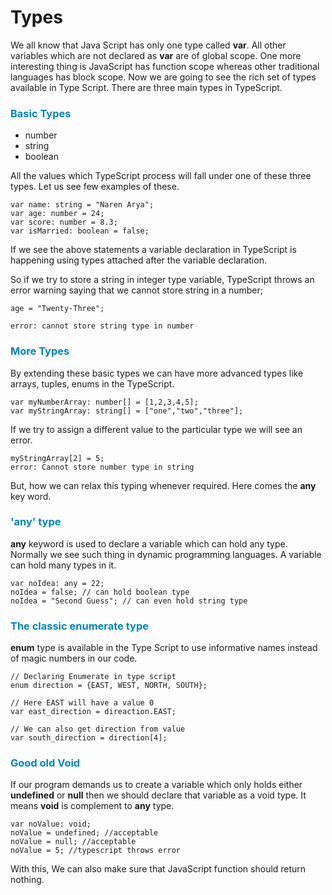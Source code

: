 # Types 

We all know that Java Script has only one type called <b>var</b>. All other variables which are not declared as <b>var</b> are of global scope. One more interesting thing is JavaScript has function scope whereas other traditional languages has block scope. Now we are going to see the rich set of types available in Type Script. There are three main types in TypeScript.

### <span style="color:#0086b3;">Basic Types</span>

* number
* string
* boolean

All the values which TypeScript process will fall under one of these three types. Let us see few examples of these.

```             
var name: string = "Naren Arya";
var age: number = 24;
var score: number = 8.3;
var isMarried: boolean = false;

```
If we see the above statements a variable declaration in TypeScript is happening using types attached after the variable declaration.

So if we try to store a string in integer type variable, TypeScript throws an error warning saying that we cannot store string in a number;

```
age = "Twenty-Three";

error: cannot store string type in number
```

### <span style="color:#0086b3;">More Types</span>
By extending these basic types we can have more advanced types like arrays, tuples, enums in the TypeScript.

```
var myNumberArray: number[] = [1,2,3,4,5];
var myStringArray: string[] = ["one","two","three"];
```
If we try to assign a different value to the particular type we will see an error.

```
myStringArray[2] = 5;
error: Cannot store number type in string
```

But, how we can relax this typing whenever required. Here comes the <b>any</b> key word.

### <span style="color:#0086b3;">'any' type</span>
<b>any</b> keyword is used to declare a variable which can hold any type. Normally we see such thing in dynamic programming languages. A variable can hold many types in it.
```
var noIdea: any = 22;
noIdea = false; // can hold boolean type
noIdea = "Second Guess"; // can even hold string type
```
### <span style="color:#0086b3;">The classic enumerate type</span>
<b>enum</b> type is available in the Type Script to use informative names instead of magic numbers in our code.
```
// Declaring Enumerate in type script
enum direction = {EAST, WEST, NORTH, SOUTH};

// Here EAST will have a value 0
var east_direction = direaction.EAST;

// We can also get direction from value
var south_direction = direction[4];
```

### <span style="color:#0086b3;">Good old Void</span>
If our program demands us to create a variable which only holds either <b>undefined</b> or <b>null</b> then we should declare that variable as a void type. It means <b>void</b> is complement to <b>any</b> type.

```
var noValue: void;
noValue = undefined; //acceptable
noValue = null; //acceptable
noValue = 5; //typescript throws error 
```

With this, We can also make sure that JavaScript function should return nothing.